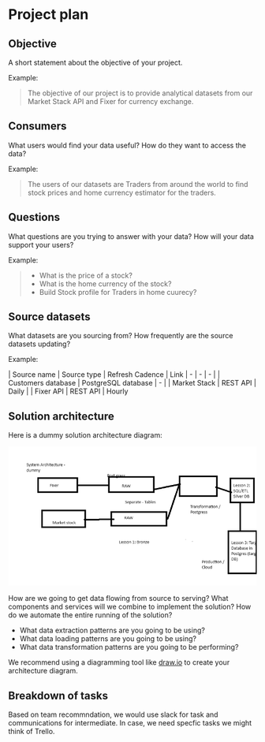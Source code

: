 # Project plan

## Objective

A short statement about the objective of your project.

Example:

> The objective of our project is to provide analytical datasets from our Market Stack API and Fixer for currency exchange.


## Consumers

What users would find your data useful? How do they want to access the data?

Example:

> The users of our datasets are Traders from around the world to find stock prices and home currency estimator for the traders.

## Questions

What questions are you trying to answer with your data? How will your data support your users?

Example:

> - What is the price of a stock?
> - What is the home currency of the stock?
> - Build Stock profile for Traders in home cuurecy?


## Source datasets

What datasets are you sourcing from? How frequently are the source datasets updating?

Example:

| Source name | Source type | Refresh Cadence | Link
| - | - | - |
| Customers database | PostgreSQL database | - |
| Market Stack  | REST API | Daily |
| Fixer API  | REST API | Hourly

## Solution architecture

Here is a dummy  solution architecture diagram:

![images/system_design_dummy](images/system_design_dummy.png)


How are we going to get data flowing from source to serving? What components and services will we combine to implement the solution? How do we automate the entire running of the solution?

- What data extraction patterns are you going to be using?
- What data loading patterns are you going to be using?
- What data transformation patterns are you going to be performing?

We recommend using a diagramming tool like [draw.io](https://draw.io/) to create your architecture diagram.



## Breakdown of tasks

Based on team recommndation, we would use slack for task and communications for intermediate. In case, we need specfic tasks we might think of Trello.
